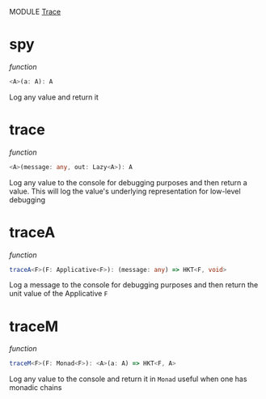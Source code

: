 MODULE [Trace](https://github.com/gcanti/fp-ts/blob/master/src/Trace.ts)

# spy

_function_

```ts
<A>(a: A): A
```

Log any value and return it

# trace

_function_

```ts
<A>(message: any, out: Lazy<A>): A
```

Log any value to the console for debugging purposes and then return a value. This will log the value's underlying
representation for low-level debugging

# traceA

_function_

```ts
traceA<F>(F: Applicative<F>): (message: any) => HKT<F, void>
```

Log a message to the console for debugging purposes and then return the unit value of the Applicative `F`

# traceM

_function_

```ts
traceM<F>(F: Monad<F>): <A>(a: A) => HKT<F, A>
```

Log any value to the console and return it in `Monad` useful when one has monadic chains
